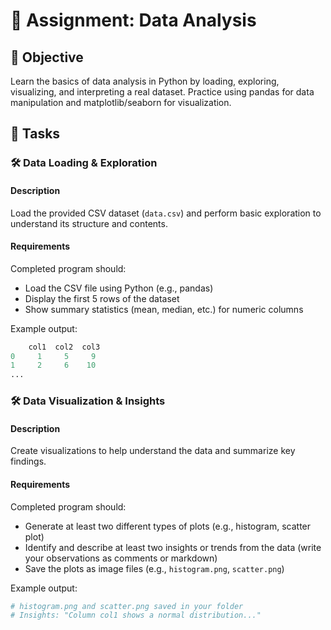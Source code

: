 
# 📘 Assignment: Data Analysis

## 🎯 Objective

Learn the basics of data analysis in Python by loading, exploring, visualizing, and interpreting a real dataset. Practice using pandas for data manipulation and matplotlib/seaborn for visualization.

## 📝 Tasks

### 🛠️ Data Loading & Exploration

#### Description
Load the provided CSV dataset (`data.csv`) and perform basic exploration to understand its structure and contents.

#### Requirements
Completed program should:
- Load the CSV file using Python (e.g., pandas)
- Display the first 5 rows of the dataset
- Show summary statistics (mean, median, etc.) for numeric columns

Example output:
```python
	col1  col2  col3
0     1     5     9
1     2     6    10
...
```

### 🛠️ Data Visualization & Insights

#### Description
Create visualizations to help understand the data and summarize key findings.

#### Requirements
Completed program should:
- Generate at least two different types of plots (e.g., histogram, scatter plot)
- Identify and describe at least two insights or trends from the data (write your observations as comments or markdown)
- Save the plots as image files (e.g., `histogram.png`, `scatter.png`)

Example output:
```python
# histogram.png and scatter.png saved in your folder
# Insights: "Column col1 shows a normal distribution..."
```
